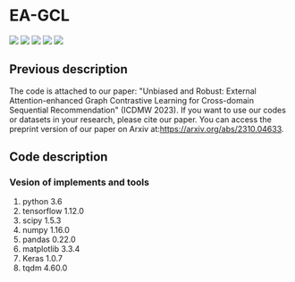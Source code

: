 # EA-GCL

<p align="left">
  <img src='https://img.shields.io/badge/python-3.6+-blue'>
  <img src='https://img.shields.io/badge/Tensorflow-1.12+-blue'>
  <img src='https://img.shields.io/badge/NumPy-1.16-brightgreen'>
  <img src='https://img.shields.io/badge/pandas-0.22.0-brightgreen'>
  <img src='https://img.shields.io/badge/scipy-1.5.3-brightgreen'>
</p> 

## **Previous description**
The code is attached to our paper: "Unbiased and Robust: External Attention-enhanced Graph Contrastive Learning for Cross-domain Sequential Recommendation" (ICDMW 2023). If you want to use our codes or datasets in your research, please cite our paper.
You can access the preprint version of our paper on Arxiv at:<https://arxiv.org/abs/2310.04633>. 
## **Code description**
### **Vesion of implements and tools**
1. python 3.6
2. tensorflow 1.12.0
3. scipy 1.5.3
4. numpy 1.16.0
5. pandas 0.22.0
6. matplotlib 3.3.4
7. Keras 1.0.7
8. tqdm 4.60.0  



